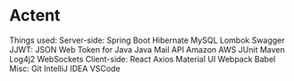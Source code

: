 # Actent

Things used: 
Server-side:
  Spring Boot
  Hibernate
  MySQL
  Lombok
  Swagger
  JJWT: JSON Web Token for Java
  Java Mail API
  Amazon AWS
  JUnit
  Maven
  Log4j2
  WebSockets
Client-side:
  React
  Axios
  Material UI
  Webpack
  Babel
Misc:
  Git
  IntelliJ IDEA
  VSCode
